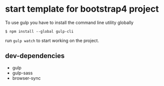 # start template for bootstrap4 project

To use gulp you have to install the command line utility globally

```
$ npm install --global gulp-cli
```

run `gulp watch` to start working on the project.


## dev-dependencies
- gulp
- gulp-sass
- browser-sync
